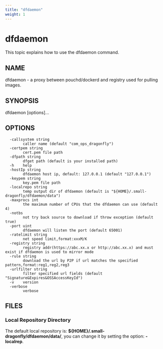 ```yaml
---
title: "dfdaemon"
weight: 1
---
```


# dfdaemon

This topic explains how to use the dfdaemon command.

## NAME

dfdaemon - a proxy between pouchd/dockerd and registry used for pulling images.

## SYNOPSIS

dfdaemon [options]...

## OPTIONS

```text
  -callsystem string
    	caller name (default "com_ops_dragonfly")
  -certpem string
    	cert.pem file path
  -dfpath string
    	dfget path (default is your installed path)
  -h	help
  -hostIp string
    	dfdaemon host ip, default: 127.0.0.1 (default "127.0.0.1")
  -keypem string
    	key.pem file path
  -localrepo string
    	temp output dir of dfdaemon (default is "${HOME}/.small-dragonfly/dfdaemon/data")
  -maxprocs int
    	the maximum number of CPUs that the dfdaemon can use (default 4)
  -notbs
    	not try back source to download if throw exception (default true)
  -port uint
    	dfdaemon will listen the port (default 65001)
  -ratelimit string
    	net speed limit,format:xxxM/K
  -registry string
    	registry addr(https://abc.xx.x or http://abc.xx.x) and must exist if dfdaemon is used to mirror mode
  -rule string
    	download the url by P2P if url matches the specified pattern,format:reg1,reg2,reg3
  -urlfilter string
    	filter specified url fields (default "Signature&Expires&OSSAccessKeyId")
  -v	version
  -verbose
    	verbose
```

## FILES

### Local Repository Directory

The default local repository is: **${HOME}/.small-dragonfly/dfdaemon/data/**, you can change it by setting the option: **-localrep**.